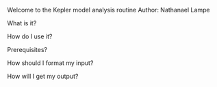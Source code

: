 Welcome to the Kepler model analysis routine
Author: Nathanael Lampe

What is it?



How do I use it?



Prerequisites?




How should I format my input?




How will I get my output?



